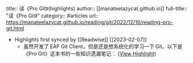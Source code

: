 title:: 读《Pro Git》(highlights)
author:: [[manateelazycat.github.io]]
full-title:: "读《Pro Git》"
category:: #articles
url:: https://manateelazycat.github.io/reading/git/2022/12/16/reading-pro-git.html

- Highlights first synced by [[Readwise]] [[2023-02-07]]
	- 虽然开发了 EAF Git Client，但是还是想系统化的学习一下 Git，以下是《Pro Git》这本书的一些知识遗漏笔记： ([View Highlight](https://read.readwise.io/read/01gmhfdsnx4184qfa7nxzk08xj))